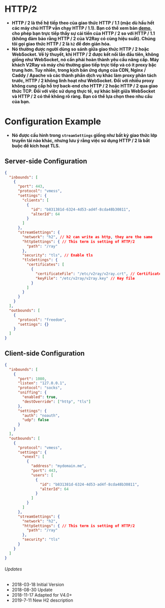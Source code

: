 # HTTP/2
- **HTTP / 2 là thế hệ tiếp theo của giao thức HTTP / 1.1 (mặc dù hầu hết các máy chủ HTTP vẫn chạy HTTP / 1.1).  Bạn có thể xem bản [demo](https://http2.akamai.com/demo), cho phép bạn trực tiếp thấy sự cải tiến của HTTP / 2 so với HTTP / 1.1 (không đảm bảo rằng HTTP / 2 của V2Ray có cùng hiệu suất).  Chúng tôi gọi giao thức HTTP / 2 là `h2` để đơn giản hóa.**
- **Nó thường được người dùng so sánh giữa giao thức HTTP / 2 hoặc WebSocket.  Về lý thuyết, khi HTTP / 2 được kết nối lần đầu tiên, không giống như WebSocket, nó cần phải hoàn thành yêu cầu nâng cấp.  Máy khách V2Ray và máy chủ thường giao tiếp trực tiếp và có ít proxy bậc trung hơn.  Tuy nhiên, trong kịch bản ứng dụng của CDN, Nginx / Caddy / Apache và các thành phần dịch vụ khác làm proxy phân tách trước, HTTP / 2 không linh hoạt như WebSocket.  Đối với nhiều proxy không cung cấp hỗ trợ back-end cho HTTP / 2 hoặc HTTP / 2 qua giao thức TCP.  Đối với việc sử dụng thực tế, sự khác biệt giữa WebSocket và HTTP / 2 có thể không rõ ràng.  Bạn có thể lựa chọn theo nhu cầu của bạn.**
# Configuration Example
- **Nó được cấu hình trong `streamSettings` giống như bất kỳ giao thức lớp truyền tải nào khác, nhưng lưu ý rằng việc sử dụng HTTP / 2 là bắt buộc để kích hoạt TLS.**
## Server-side Configuration
```json
{
  "inbounds": [
    {
      "port": 443,
      "protocol": "vmess",
      "settings": {
        "clients": [
          {
            "id": "b831381d-6324-4d53-ad4f-8cda48b30811",
            "alterId": 64
          }
        ]
      },
      "streamSettings": {
        "network": "h2", // h2 can write as http, they are the same
        "httpSettings": { // This term is setting of HTTP/2
          "path": "/ray"
        },
        "security": "tls", // Enable tls
        "tlsSettings": {
          "certificates": [
            {
              "certificateFile": "/etc/v2ray/v2ray.crt", // Certificate file, see in tls section
              "keyFile": "/etc/v2ray/v2ray.key" // Key file
            }
          ]
        }
      }
    }
  ],
  "outbounds": [
    {
      "protocol": "freedom",
      "settings": {}
    }
  ]
}
```
## Client-side Configuration
```json
{
  "inbounds": [
    {
      "port": 1080,
      "listen": "127.0.0.1",
      "protocol": "socks",
      "sniffing": {
        "enabled": true,
        "destOverride": ["http", "tls"]
      },
      "settings": {
        "auth": "noauth",
        "udp": false
      }
    }
  ],
  "outbounds": [
    {
      "protocol": "vmess",
      "settings": {
        "vnext": [
          {
            "address": "mydomain.me",
            "port": 443,
            "users": [
              {
                "id": "b831381d-6324-4d53-ad4f-8cda48b30811",
                "alterId": 64
              }
            ]
          }
        ]
      },
      "streamSettings": {
        "network": "h2",
        "httpSettings": { // This term is setting of HTTP/2 
          "path": "/ray"
        },
        "security": "tls"
      }
    }
  ]
}
```
###### Updates
- 2018-03-18 Initial Version
- 2018-08-30 Update
- 2018-11-17 Adapted for V4.0+
- 2019-7-11 New H2 description






 
